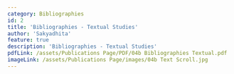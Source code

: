 ```yaml
---
category: Bibliographies
id: 2
title: 'Bibliographies - Textual Studies'
author: 'Sakyadhita'
feature: true
description: 'Bibliographies - Textual Studies'
pdfLink: /assets/Publications Page/PDF/04b Bibliographies Textual.pdf
imageLink: /assets/Publications Page/images/04b Text Scroll.jpg
---
```

